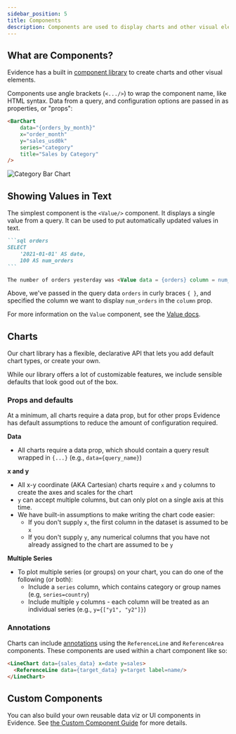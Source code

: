 ```yaml
---
sidebar_position: 5
title: Components
description: Components are used to display charts and other visual elements
---
```


## What are Components?

Evidence has a built in [component library](/components/all-components) to create charts and other visual elements.

Components use angle brackets (`<.../>`) to wrap the component name, like HTML syntax. Data from a query, and configuration options are passed in as properties, or "props":

```html
<BarChart
	data="{orders_by_month}"
	x="order_month"
	y="sales_usd0k"
	series="category"
	title="Sales by Category"
/>
```

<div style={{textAlign: 'center'}}>

![Category Bar Chart](/img/category-chart.png)

</div>

## Showing Values in Text

The simplest component is the `<Value/>` component. It displays a single value from a query. It can be used to put automatically updated values in text.

````markdown
```sql orders
SELECT
    '2021-01-01' AS date,
    100 AS num_orders
```

The number of orders yesterday was <Value data = {orders} column = num_orders />.
````

Above, we've passed in the query data `orders` in curly braces `{ }`, and specified the column we want to display `num_orders` in the `column` prop.

For more information on the `Value` component, see the [Value docs](/components/value).


## Charts

Our chart library has a flexible, declarative API that lets you add default chart types, or create your own.

While our library offers a lot of customizable features, we include sensible defaults that look good out of the box.

### Props and defaults

At a minimum, all charts require a data prop, but for other props Evidence has default assumptions to reduce the amount of configuration required.

**Data**

- All charts require a data prop, which should contain a query result wrapped in `{...}` (e.g., `data={query_name}`)

**x and y**

- All x-y coordinate (AKA Cartesian) charts require `x` and `y` columns to create the axes and scales for the chart
- `y` can accept multiple columns, but can only plot on a single axis at this time.
- We have built-in assumptions to make writing the chart code easier:
  - If you don't supply `x`, the first column in the dataset is assumed to be `x`
  - If you don't supply `y`, any numerical columns that you have not already assigned to the chart are assumed to be `y`

**Multiple Series**

- To plot multiple series (or groups) on your chart, you can do one of the following (or both):
  - Include a `series` column, which contains category or group names (e.g, `series=country`)
  - Include multiple `y` columns - each column will be treated as an individual series (e.g., `y={["y1", "y2"]}`)

### Annotations

Charts can include [annotations](/components/annotations) using the `ReferenceLine` and `ReferenceArea` components. These components are used within a chart component like so:

```html
<LineChart data={sales_data} x=date y=sales>
  <ReferenceLine data={target_data} y=target label=name/>
</LineChart>
```

## Custom Components

You can also build your own reusable data viz or UI components in Evidence. See [the Custom Component Guide](/components/custom-components) for more details.